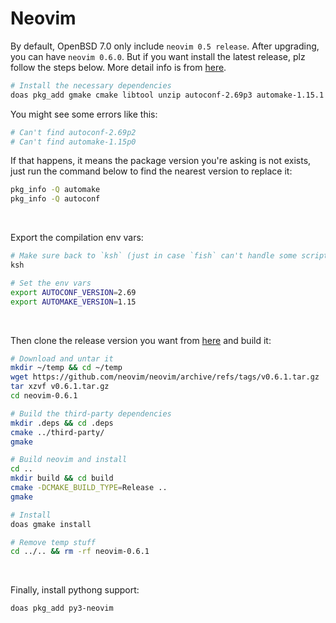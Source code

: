 # Neovim

By default, OpenBSD 7.0 only include `neovim 0.5 release`. After upgrading,
you can have `neovim 0.6.0`. But if you want install the latest release,
plz follow the steps below. More detail info is from 
[here](https://github.com/neovim/neovim/wiki/Building-Neovim#build-prerequisites).

```bash
# Install the necessary dependencies
doas pkg_add gmake cmake libtool unzip autoconf-2.69p3 automake-1.15.1 curl gettext-tools wget
```

You might see some errors like this:

```bash
# Can't find autoconf-2.69p2
# Can't find automake-1.15p0
```

If that happens, it means the package version you're asking is not exists,
just run the command below to find the nearest version to replace it:

```bash
pkg_info -Q automake
pkg_info -Q autoconf
```

</br>


Export the compilation env vars:

```bash
# Make sure back to `ksh` (just in case `fish` can't handle some script)
ksh

# Set the env vars
export AUTOCONF_VERSION=2.69
export AUTOMAKE_VERSION=1.15
```

</br>


Then clone the release version you want from [here](https://github.com/neovim/neovim/releases)
and build it:

```bash
# Download and untar it
mkdir ~/temp && cd ~/temp
wget https://github.com/neovim/neovim/archive/refs/tags/v0.6.1.tar.gz
tar xzvf v0.6.1.tar.gz
cd neovim-0.6.1

# Build the third-party dependencies
mkdir .deps && cd .deps
cmake ../third-party/
gmake

# Build neovim and install
cd ..
mkdir build && cd build
cmake -DCMAKE_BUILD_TYPE=Release ..
gmake

# Install
doas gmake install

# Remove temp stuff
cd ../.. && rm -rf neovim-0.6.1
```

</br>

Finally, install pythong support:

```bash
doas pkg_add py3-neovim
```

</br>
